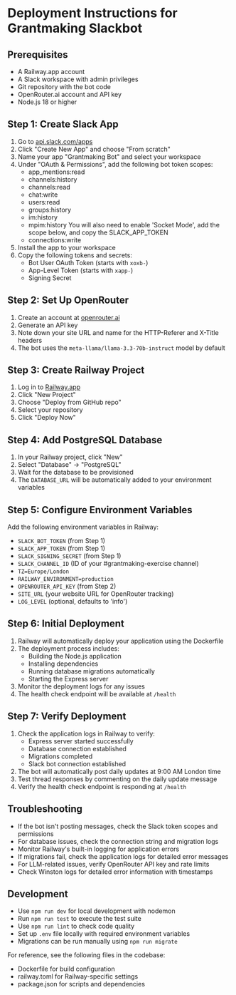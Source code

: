 # Deployment Instructions for Grantmaking Slackbot

## Prerequisites
- A Railway.app account
- A Slack workspace with admin privileges
- Git repository with the bot code
- OpenRouter.ai account and API key
- Node.js 18 or higher

## Step 1: Create Slack App
1. Go to [api.slack.com/apps](https://api.slack.com/apps)
2. Click "Create New App" and choose "From scratch"
3. Name your app "Grantmaking Bot" and select your workspace
4. Under "OAuth & Permissions", add the following bot token scopes:
   - app_mentions:read
   - channels:history
   - channels:read
   - chat:write
   - users:read
   - groups:history
   - im:history
   - mpim:history
You will also need to enable 'Socket Mode', add the scope below, and copy the SLACK_APP_TOKEN
   - connections:write
5. Install the app to your workspace
6. Copy the following tokens and secrets:
   - Bot User OAuth Token (starts with `xoxb-`)
   - App-Level Token (starts with `xapp-`)
   - Signing Secret

## Step 2: Set Up OpenRouter
1. Create an account at [openrouter.ai](https://openrouter.ai)
2. Generate an API key
3. Note down your site URL and name for the HTTP-Referer and X-Title headers
4. The bot uses the `meta-llama/llama-3.3-70b-instruct` model by default

## Step 3: Create Railway Project
1. Log in to [Railway.app](https://railway.app)
2. Click "New Project"
3. Choose "Deploy from GitHub repo"
4. Select your repository
5. Click "Deploy Now"

## Step 4: Add PostgreSQL Database
1. In your Railway project, click "New"
2. Select "Database" → "PostgreSQL"
3. Wait for the database to be provisioned
4. The `DATABASE_URL` will be automatically added to your environment variables

## Step 5: Configure Environment Variables
Add the following environment variables in Railway:
- `SLACK_BOT_TOKEN` (from Step 1)
- `SLACK_APP_TOKEN` (from Step 1)
- `SLACK_SIGNING_SECRET` (from Step 1)
- `SLACK_CHANNEL_ID` (ID of your #grantmaking-exercise channel)
- `TZ=Europe/London`
- `RAILWAY_ENVIRONMENT=production`
- `OPENROUTER_API_KEY` (from Step 2)
- `SITE_URL` (your website URL for OpenRouter tracking)
- `LOG_LEVEL` (optional, defaults to 'info')

## Step 6: Initial Deployment
1. Railway will automatically deploy your application using the Dockerfile
2. The deployment process includes:
   - Building the Node.js application
   - Installing dependencies
   - Running database migrations automatically
   - Starting the Express server
3. Monitor the deployment logs for any issues
4. The health check endpoint will be available at `/health`

## Step 7: Verify Deployment
1. Check the application logs in Railway to verify:
   - Express server started successfully
   - Database connection established
   - Migrations completed
   - Slack bot connection established
2. The bot will automatically post daily updates at 9:00 AM London time
3. Test thread responses by commenting on the daily update message
4. Verify the health check endpoint is responding at `/health`

## Troubleshooting
- If the bot isn't posting messages, check the Slack token scopes and permissions
- For database issues, check the connection string and migration logs
- Monitor Railway's built-in logging for application errors
- If migrations fail, check the application logs for detailed error messages
- For LLM-related issues, verify OpenRouter API key and rate limits
- Check Winston logs for detailed error information with timestamps


## Development
- Use `npm run dev` for local development with nodemon
- Run `npm run test` to execute the test suite
- Use `npm run lint` to check code quality
- Set up `.env` file locally with required environment variables
- Migrations can be run manually using `npm run migrate`

For reference, see the following files in the codebase:
- Dockerfile for build configuration
- railway.toml for Railway-specific settings
- package.json for scripts and dependencies 